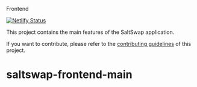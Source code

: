  Frontend

[![Netlify Status](https://api.netlify.com/api/v1/badges/66319811-32db-485e-ae07-ae9431b16f46/deploy-status)](https://app.netlify.com/sites/naughty-goodall-df47f6/deploys)

This project contains the main features of the SaltSwap application.

If you want to contribute, please refer to the [contributing guidelines](./CONTRIBUTING.md) of this project.
# saltswap-frontend-main

